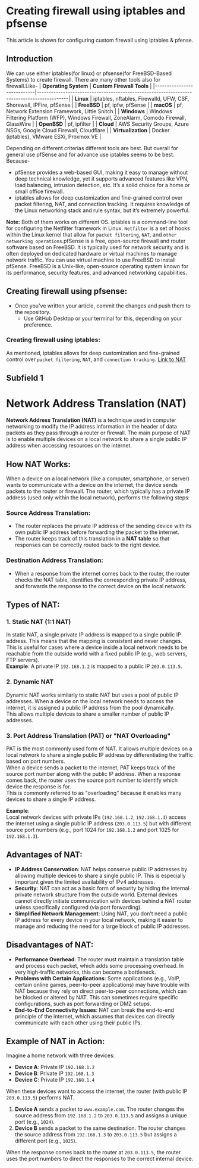 # Creating firewall using iptables and pfsense

This article is shown for configuring custom firewall using iptables & pfense.

## Introduction

We can use either iptables(for linux) or pfsense(for FreeBSD-Based Systems) to create firewall. There are many other tools also for firewall.Like-
| **Operating System**       | **Custom Firewall Tools**                                                                 |
|----------------------------|-------------------------------------------------------------------------------------------|
| **Linux**                  | iptables, nftables, Firewalld, UFW, CSF, Shorewall, IPFire, pfSense                       |
| **FreeBSD**                | pf, ipfw, pfSense                                                                          |
| **macOS**                  | pf, Network Extension Framework, Little Snitch                                            |
| **Windows**                | Windows Filtering Platform (WFP), Windows Firewall, ZoneAlarm, Comodo Firewall, GlassWire |
| **OpenBSD**                | pf, ipfilter                                                                               |
| **Cloud**                  | AWS Security Groups, Azure NSGs, Google Cloud Firewall, Cloudflare                        |
| **Virtualization**         | Docker (iptables), VMware ESXi, Proxmox VE                                                 |

Depending on different criterias different tools are best. But overall for general use pfSense and for advance use iptables seems to be best. Because- 
- pfSense provides a web-based GUI, making it easy to manage without deep technical knowledge, yet it supports advanced features like VPN, load balancing, intrusion detection, etc. It’s a solid choice for a home or small office firewall.
- iptables allows for deep customization and fine-grained control over packet filtering, NAT, and connection tracking. It requires knowledge of the Linux networking stack and rule syntax, but it’s extremely powerful.

**Note:** Both of them works on different OS. iptables is a command-line tool for configuring the Netfilter framework in Linux. `Netfilter` is a set of hooks within the Linux kernel that allow for `packet filtering`, `NAT`, and `other networking operations`.pfSense is a free, open-source firewall and router software based on FreeBSD. It is typically used for network security and is often deployed on dedicated hardware or virtual machines to manage network traffic. You can use virtual machine to use FreeBSD to install pfSense. FreeBSD is a Unix-like, open-source operating system known for its performance, security features, and advanced networking capabilities. 

## Creating firewall using pfsense:
- Once you've written your article, commit the changes and push them to the repository. 
  - Use GitHub Desktop or your terminal for this, depending on your preference.






### Creating firewall using iptables:
As mentioned, iptables allows for deep customization and fine-grained control over `packet filtering`, `NAT`, and `connection tracking`.
[Link to NAT](#subfield-1)


















## Subfield 1
# Network Address Translation (NAT)

**Network Address Translation (NAT)** is a technique used in computer networking to modify the IP address information in the header of data packets as they pass through a router or firewall. The main purpose of NAT is to enable multiple devices on a local network to share a single public IP address when accessing resources on the internet.

## How NAT Works:

When a device on a local network (like a computer, smartphone, or server) wants to communicate with a device on the internet, the device sends packets to the router or firewall. The router, which typically has a private IP address (used only within the local network), performs the following steps:

### Source Address Translation:
- The router replaces the private IP address of the sending device with its own public IP address before forwarding the packet to the internet.
- The router keeps track of this translation in a **NAT table** so that responses can be correctly routed back to the right device.

### Destination Address Translation:
- When a response from the internet comes back to the router, the router checks the NAT table, identifies the corresponding private IP address, and forwards the response to the correct device on the local network.

## Types of NAT:

### 1. Static NAT (1:1 NAT)
In static NAT, a single private IP address is mapped to a single public IP address. This means that the mapping is consistent and never changes.  
This is useful for cases where a device inside a local network needs to be reachable from the outside world with a fixed public IP (e.g., web servers, FTP servers).  
**Example**: A private IP `192.168.1.2` is mapped to a public IP `203.0.113.5`.

### 2. Dynamic NAT
Dynamic NAT works similarly to static NAT but uses a pool of public IP addresses. When a device on the local network needs to access the internet, it is assigned a public IP address from the pool dynamically.  
This allows multiple devices to share a smaller number of public IP addresses.

### 3. Port Address Translation (PAT) or "NAT Overloading"
PAT is the most commonly used form of NAT. It allows multiple devices on a local network to share a single public IP address by differentiating the traffic based on port numbers.  
When a device sends a packet to the internet, PAT keeps track of the source port number along with the public IP address. When a response comes back, the router uses the source port number to identify which device the response is for.  
This is commonly referred to as "overloading" because it enables many devices to share a single IP address.

**Example**:  
Local network devices with private IPs (`192.168.1.2`, `192.168.1.3`) access the internet using a single public IP address (`203.0.113.5`) but with different source port numbers (e.g., port 1024 for `192.168.1.2` and port 1025 for `192.168.1.3`).

## Advantages of NAT:
- **IP Address Conservation**: NAT helps conserve public IP addresses by allowing multiple devices to share a single public IP. This is especially important given the limited availability of IPv4 addresses.
- **Security**: NAT can act as a basic form of security by hiding the internal private network structure from the outside world. External devices cannot directly initiate communication with devices behind a NAT router unless specifically configured (via port forwarding).
- **Simplified Network Management**: Using NAT, you don’t need a public IP address for every device in your local network, making it easier to manage and reducing the need for a large block of public IP addresses.

## Disadvantages of NAT:
- **Performance Overhead**: The router must maintain a translation table and process each packet, which adds some processing overhead. In very high-traffic networks, this can become a bottleneck.
- **Problems with Certain Applications**: Some applications (e.g., VoIP, certain online games, peer-to-peer applications) may have trouble with NAT because they rely on direct peer-to-peer connections, which can be blocked or altered by NAT. This can sometimes require specific configurations, such as port forwarding or DMZ setups.
- **End-to-End Connectivity Issues**: NAT can break the end-to-end principle of the internet, which assumes that devices can directly communicate with each other using their public IPs.

## Example of NAT in Action:
Imagine a home network with three devices:

- **Device A**: Private IP `192.168.1.2`
- **Device B**: Private IP `192.168.1.3`
- **Device C**: Private IP `192.168.1.4`

When these devices want to access the internet, the router (with public IP `203.0.113.5`) performs NAT.

1. **Device A** sends a packet to `www.example.com`. The router changes the source address from `192.168.1.2` to `203.0.113.5` and assigns a unique port (e.g., `1024`).
2. **Device B** sends a packet to the same destination. The router changes the source address from `192.168.1.3` to `203.0.113.5` but assigns a different port (e.g., `1025`).

When the response comes back to the router at `203.0.113.5`, the router uses the port numbers to direct the responses to the correct internal device.
